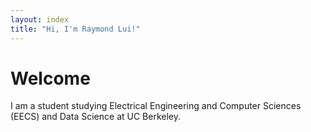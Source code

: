 ```yaml
---
layout: index
title: "Hi, I'm Raymond Lui!"
---
```


# Welcome

I am a student studying Electrical Engineering and Computer Sciences (EECS) and Data Science at UC Berkeley. 
